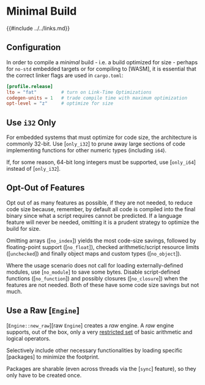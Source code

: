 Minimal Build
=============

{{#include ../../links.md}}

Configuration
-------------

In order to compile a _minimal_ build - i.e. a build optimized for size - perhaps for `no-std` embedded targets or for
compiling to [WASM], it is essential that the correct linker flags are used in `cargo.toml`:

```toml
[profile.release]
lto = "fat"         # turn on Link-Time Optimizations
codegen-units = 1   # trade compile time with maximum optimization
opt-level = "z"     # optimize for size
```


Use `i32` Only
--------------

For embedded systems that must optimize for code size, the architecture is commonly 32-bit.
Use [`only_i32`] to prune away large sections of code implementing functions for other numeric types
(including `i64`).

If, for some reason, 64-bit long integers must be supported, use [`only_i64`] instead of [`only_i32`].


Opt-Out of Features
------------------

Opt out of as many features as possible, if they are not needed, to reduce code size because, remember, by default
all code is compiled into the final binary since what a script requires cannot be predicted.
If a language feature will never be needed, omitting it is a prudent strategy to optimize the build for size.

Omitting arrays ([`no_index`]) yields the most code-size savings, followed by floating-point support
([`no_float`]), checked arithmetic/script resource limits ([`unchecked`]) and finally object maps and custom types ([`no_object`]).

Where the usage scenario does not call for loading externally-defined modules, use [`no_module`] to save some bytes.
Disable script-defined functions ([`no_function`]) and possibly closures ([`no_closure`]) when the features are not needed.
Both of these have some code size savings but not much.


Use a Raw [`Engine`]
-------------------

[`Engine::new_raw`][raw `Engine`] creates a _raw_ engine.
A _raw_ engine supports, out of the box, only a very [restricted set]({{rootUrl}}/engine/raw.md#built-in-operators)
of basic arithmetic and logical operators.

Selectively include other necessary functionalities by loading specific [packages] to minimize the footprint.

Packages are sharable (even across threads via the [`sync`] feature), so they only have to be created once.
